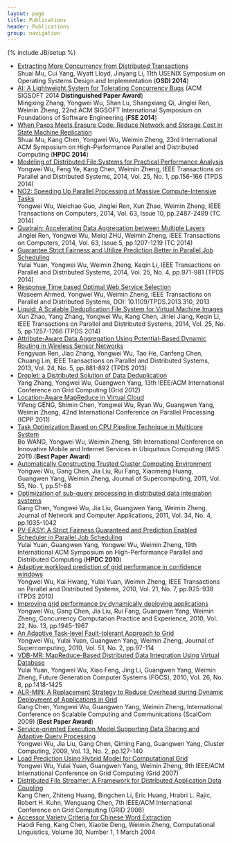 ```yaml
---
layout: page
title: Publications 
header: Publications
group: navigation
---
```

{% include JB/setup %}

* [Extracting More Concurrency from Distributed Transactions](/publications/OSDI2014-mu.pdf)  
Shuai Mu, Cui Yang, Wyatt Lloyd, Jinyang Li, 11th USENIX Symposium on Operating Systems Design and Implementation (__OSDI 2014__)
* [AI: A Lightweight System for Tolerating Concurrency Bugs](/publications/FSE2014-zhang.pdf) (ACM SIGSOFT 2014 __Distinguished Paper Award__)  
Mingxing Zhang, Yongwei Wu, Shan Lu, Shangxiang Qi, Jinglei Ren, Weimin Zheng, 22nd ACM SIGSOFT International Symposium on Foundations of Software Engineering (__FSE 2014__)
* [When Paxos Meets Erasure Code: Reduce Network and Storage Cost in State Machine Replication](/publications/HPDC2014-mu.pdf)  
Shuai Mu, Kang Chen, Yongwei Wu, Weimin Zheng, 23rd International ACM Symposium on High-Performance Parallel and Distributed Computing (__HPDC 2014__)
* [Modeling of Distributed File Systems for Practical Performance Analysis](/publications/TPDS2014-wu.pdf)  
Yongwei Wu, Feng Ye, Kang Chen, Weimin Zheng, IEEE Transactions on Parallel and Distributed Systems, 2014, Vol. 25, No. 1, pp.156-166 (TPDS 2014)
* [NO2: Speeding Up Parallel Processing of Massive Compute-Intensive Tasks](/publications/TC2014-wu.pdf)  
Yongwei Wu, Weichao Guo, Jinglei Ren, Xun Zhao, Weimin Zheng, IEEE Transactions on Computers, 2014, Vol. 63, Issue 10, pp.2487-2499 (TC 2014)
* [Quatrain: Accelerating Data Aggregation between Multiple Layers](/publications/TC2014-ren.pdf)  
Jinglei Ren, Yongwei Wu, Meiqi ZHU, Weimin Zheng, IEEE Transactions on Computers, 2014, Vol. 63, Issue 5, pp.1207-1219 (TC 2014)
* [Guarantee Strict Fairness and Utilize Prediction Better in Parallel Job Scheduling](/publications/TPDS2014-yuan.pdf)  
Yulai Yuan, Yongwei Wu, Weimin Zheng, Keqin Li, IEEE Transactions on Parallel and Distributed Systems, 2014, Vol. 25, No. 4, pp.971-981 (TPDS 2014)
* [Response Time based Optimal Web Service Selection](/publications/TPDS2014-ahmed.pdf)  
Waseem Ahmed, Yongwei Wu, Weimin Zheng, IEEE Transactions on Parallel and Distributed Systems, DOI: 10.1109/TPDS.2013.310, 2013
* [Liquid: A Scalable Deduplication File System for Virtual Machine Images](/publications/TPDS2014-zhao.pdf)  
Xun Zhao, Yang Zhang, Yongwei Wu, Kang Chen, Jinlei Jiang, Keqin Li, IEEE Transactions on Parallel and Distributed Systems, 2014, Vol. 25, No. 5, pp.1257-1266 (TPDS 2014)
* [Attribute-Aware Data Aggregation Using Potential-Based Dynamic Routing in Wireless Sensor Networks](/publications/TPDS2013-ren.pdf)  
Fengyuan Ren, Jiao Zhang, Yongwei Wu, Tao He, Canfeng Chen, Chuang Lin, IEEE Transactions on Parallel and Distributed Systems, 2013, Vol. 24, No. 5, pp.881-892 (TPDS 2013)
* [Droplet: a Distributed Solution of Data Deduplication](/publications/GRID2012-zhang.pdf)  
Yang Zhang, Yongwei Wu, Guangwen Yang, 13th IEEE/ACM International Conference on Grid Computing (Grid 2012)
* [Location-Aware MapReduce in Virtual Cloud](/publications/ICPP2011-geng.pdf)  
Yifeng GENG, Shimin Chen, Yongwei Wu, Ryan Wu, Guangwen Yang, Weimin Zheng, 42nd International Conference on Parallel Processing (ICPP 2011)
* [Task Optimization Based on CPU Pipeline Technique in Multicore System](/publications/IMIS2011-wang.pdf)  
Bo WANG, Yongwei Wu, Weimin Zheng, 5th International Conference on Innovative Mobile and Internet Services in Ubiquitous Computing (IMIS 2011) (__Best Paper Award__)
* [Automatically Constructing Trusted Cluster Computing Environment](/publications/JSC2011-wu.pdf)  
Yongwei Wu, Gang Chen, Jia Liu, Rui Fang, Xiaomeng Huang, Guangwen Yang, Weimin Zheng, Journal of Supercomputing, 2011, Vol. 55, No. 1, pp.51-68
* [Optimization of sub-query processing in distributed data integration systems](/publications/JNCA2011-chen.pdf)  
Gang Chen, Yongwei Wu, Jia Liu, Guangwen Yang, Weimin Zheng, Journal of Network and Computer Applications, 2011, Vol. 34, No. 4, pp.1035-1042
* [PV-EASY: A Strict Fairness Guaranteed and Prediction Enabled Scheduler in Parallel Job Scheduling](/publications/HPDC2010-yuan.pdf)  
Yulai Yuan, Guangwen Yang, Yongwei Wu, Weimin Zheng, 19th International ACM Symposium on High-Performance Parallel and Distributed Computing (__HPDC 2010__)
* [Adaptive workload prediction of grid performance in confidence windows](/publications/TPDS2010-wu.pdf)  
Yongwei Wu, Kai Hwang, Yulai Yuan, Weimin Zheng, IEEE Transactions on Parallel and Distributed Systems, 2010, Vol. 21, No. 7, pp.925-938 (TPDS 2010)
* [Improving grid performance by dynamically deploying applications](/publications/CCPE2010-wu.pdf)  
Yongwei Wu, Gang Chen, Jia Liu, Rui Fang, Guangwen Yang, Weimin Zheng, Concurrency Computation Practice and Experience, 2010, Vol. 22, No. 13, pp.1945-1967
* [An Adaptive Task-level Fault-tolerant Approach to Grid](/publications/JSC2010-wu.pdf)  
Yongwei Wu, Yulai Yuan, Guangwen Yang, Weimin Zheng, Journal of Supercomputing, 2010, Vol. 51, No. 2, pp.97-114
* [VDB-MR: MapReduce-Based Distributed Data Integration Using Virtual Database](/publications/FGCS2010-yuan.pdf)  
Yulai Yuan, Yongwei Wu, Xiao Feng, Jing Li, Guangwen Yang, Weimin Zheng, Future Generation Computer Systems (FGCS), 2010, Vol. 26, No. 8, pp.1418-1425
* [ALR-MIN: A Replacement Strategy to Reduce Overhead during Dynamic Deployment of Applications in Grid](/publications/ScalCom2009-chen.pdf)  
Gang Chen, Yongwei Wu, Guangwen Yang, Weimin Zheng, International Conference on Scalable Computing and Communications (ScalCom 2009) (__Best Paper Award__)
* [Service-oriented Execution Model Supporting Data Sharing and Adaptive Query Processing](/publications/CC2010-wu.pdf)  
Yongwei Wu, Jia Liu, Gang Chen, Qiming Fang, Guangwen Yang, Cluster Computing, 2009, Vol. 13, No. 2, pp.127-140
* [Load Prediction Using Hybrid Model for Computational Grid](/publications/GRID2007-wu.pdf)  
Yongwei Wu, Yulai Yuan, Guangwen Yang, Weimin Zheng, 8th IEEE/ACM International Conference on Grid Computing (Grid 2007)
* [Distributed File Streamer: A Framework for Distributed Application Data Coupling](/publications/GRID2006-chen.pdf)  
Kang Chen, Zhiteng Huang, Bingchen Li, Eric Huang, Hrabri L. Rajic, Robert H. Kuhn, Wenguang Chen, 7th IEEE/ACM International Conference on Grid Computing (GRID 2006)
* [Accessor Variety Criteria for Chinese Word Extraction](/publications/JCL2004-feng.pdf)  
Haodi Feng, Kang Chen, Xiaotie Deng, Weimin Zheng, Computational Linguistics, Volume 30, Number 1, 1 March 2004
